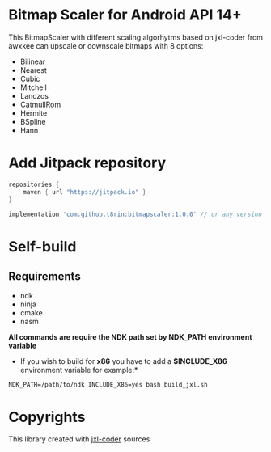 # Bitmap Scaler for Android API 14+

This BitmapScaler with different scaling algorhytms based on jxl-coder from awxkee can upscale or downscale bitmaps with 8 options:
* Bilinear
* Nearest
* Cubic
* Mitchell
* Lanczos
* CatmullRom
* Hermite
* BSpline
* Hann


# Add Jitpack repository

```groovy
repositories {
    maven { url "https://jitpack.io" }
}
```

```groovy
implementation 'com.github.t8rin:bitmapscaler:1.0.0' // or any version above picker from release tags
```

# Self-build

## Requirements

- ndk
- ninja
- cmake
- nasm

**All commands are require the NDK path set by NDK_PATH environment variable**

* If you wish to build for **x86** you have to add a **$INCLUDE_X86** environment variable for
  example:*

```shell
NDK_PATH=/path/to/ndk INCLUDE_X86=yes bash build_jxl.sh
```

# Copyrights

This library created with [jxl-coder](https://github.com/awxkee/jxl-coder) sources
